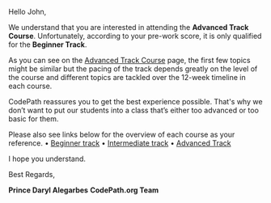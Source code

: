 Hello John,
 
We understand that you are interested in attending the **Advanced Track Course**. Unfortunately, according to your pre-work score, it is only qualified for the **Beginner Track**.

As you can see on the [Advanced Track Course](https://courses.codepath.org/snippets/advanced_software_eng/overview) page, the first few topics might be similar but the pacing of the track depends greatly on the level of the course and different topics are tackled over the 12-week timeline in each course.

CodePath reassures you to get the best experience possible. That's why we don’t want to put our students into a class that’s either too advanced or too basic for them.
 
Please also see links below for the overview of each course as your reference.
•	[Beginner track](https://courses.codepath.org/snippets/intro_software_eng/overview)
•	[Intermediate track](https://courses.codepath.org/snippets/intermediate_software_eng/overview)
•	[Advanced Track](https://courses.codepath.org/snippets/advanced_software_eng/overview)
 
I hope you understand.
 
Best Regards,

**Prince Daryl Alegarbes**
**CodePath.org Team**
